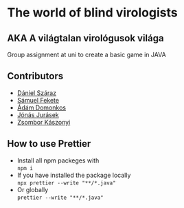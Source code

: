 # The world of blind virologists
## AKA A világtalan virológusok világa

Group assignment at uni to create a basic game in JAVA
## Contributors
- [Dániel Száraz](https://github.com/DannySS123)
- [Sámuel Fekete](https://github.com/Tschonti)
- [Ádám Domonkos](https://github.com/domonkosadam)
- [Jónás Jurásek](https://github.com/J0NAS12)
- [Zsombor Kászonyi](https://github.com/Moonlander1)

## How to use Prettier
- Install all npm packeges with \
`npm i`
- If you have installed the package locally \
`npx prettier --write "**/*.java"`
- Or globally \
`prettier --write "**/*.java"`